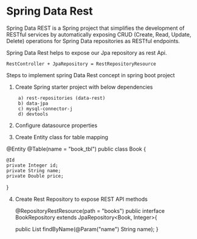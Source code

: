 
# Spring Data Rest


Spring Data REST is a Spring project that simplifies the development of RESTful services by automatically exposing CRUD (Create, Read, Update, Delete) operations for Spring Data repositories as RESTful endpoints.

Spring Data Rest helps to expose our Jpa repository as rest Api.

    RestController + JpaRepository = RestRepositoryResource

Steps to implement spring Data Rest concept in spring boot project

1) Create Spring starter project with below dependencies

		a) rest-repositories (data-rest)
		b) data-jpa
		c) mysql-connector-j
		d) devtools

2) Configure datasource properties 

3) Create Entity class for table mapping

@Entity
@Table(name = "book_tbl")
public class Book {

	@Id
	private Integer id;
	private String name;
    private Double price;

}

4) Create Rest Repository to expose REST API methods
 
    @RepositoryRestResource(path = "books")
    public interface BookRepository extends JpaRepository<Book,    Integer>{

    public List<Book> findByName(@Param("name") String name);
}
